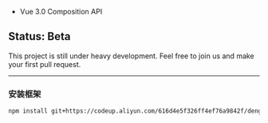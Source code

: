 
* Vue 3.0 Composition API

## Status: Beta

This project is still under heavy development. Feel free to join us and make your first pull request.

---

### 安装框架
```bash
npm install git+https://codeup.aliyun.com/616d4e5f326ff4ef76a9842f/denghongdddd/vue3-frame_library.git --save
```